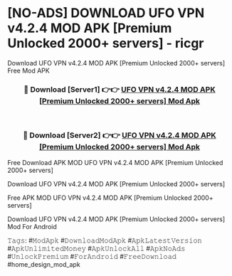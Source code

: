 # [NO-ADS] DOWNLOAD UFO VPN v4.2.4 MOD APK [Premium Unlocked 2000+ servers] - ricgr
Download UFO VPN v4.2.4 MOD APK [Premium Unlocked 2000+ servers] Free Mod APK

<div align="center">
<h3>🔴 Download [Server1] 👉👉 <a href="https://apk-comot.site?title=UFO_VPN_v4.2.4_MOD_APK_[Premium_Unlocked_2000+_servers]">UFO VPN v4.2.4 MOD APK [Premium Unlocked 2000+ servers] Mod Apk</a></h3><br>

<h3>🔴 Download [Server2] 👉👉 <a href="https://apk-comot.site?title=UFO_VPN_v4.2.4_MOD_APK_[Premium_Unlocked_2000+_servers]">UFO VPN v4.2.4 MOD APK [Premium Unlocked 2000+ servers] Mod Apk</a></h3>
</div>


Free Download APK MOD UFO VPN v4.2.4 MOD APK [Premium Unlocked 2000+ servers]

Download UFO VPN v4.2.4 MOD APK [Premium Unlocked 2000+ servers] 

Free APK MOD UFO VPN v4.2.4 MOD APK [Premium Unlocked 2000+ servers] 

Download UFO VPN v4.2.4 MOD APK [Premium Unlocked 2000+ servers] Mod For Android

𝚃𝚊𝚐𝚜: #𝙼𝚘𝚍𝙰𝚙𝚔 #𝙳𝚘𝚠𝚗𝚕𝚘𝚊𝚍𝙼𝚘𝚍𝙰𝚙𝚔 #𝙰𝚙𝚔𝙻𝚊𝚝𝚎𝚜𝚝𝚅𝚎𝚛𝚜𝚒𝚘𝚗 #𝙰𝚙𝚔𝚄𝚗𝚕𝚒𝚖𝚒𝚝𝚎𝚍𝙼𝚘𝚗𝚎𝚢 #𝙰𝚙𝚔𝚄𝚗𝚕𝚘𝚌𝚔𝙰𝚕𝚕 #𝙰𝚙𝚔𝙽𝚘𝙰𝚍𝚜 #𝚄𝚗𝚕𝚘𝚌𝚔𝙿𝚛𝚎𝚖𝚒𝚞𝚖 #𝙵𝚘𝚛𝙰𝚗𝚍𝚛𝚘𝚒𝚍 #𝙵𝚛𝚎𝚎𝙳𝚘𝚠𝚗𝚕𝚘𝚊𝚍 #home_design_mod_apk